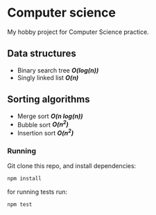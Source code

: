 # Computer science

My hobby project for Computer Science practice.

## Data structures
* Binary search tree ***O(log(n))***
* Singly linked list ***O(n)***

## Sorting algorithms
* Merge sort ***O(n log(n))***
* Bubble sort ***O(n<sup>2</sup>)***
* Insertion sort ***O(n<sup>2</sup>)***

### Running
Git clone this repo, and install dependencies:
```js
npm install
```
for running tests run:
```js
npm test
```
